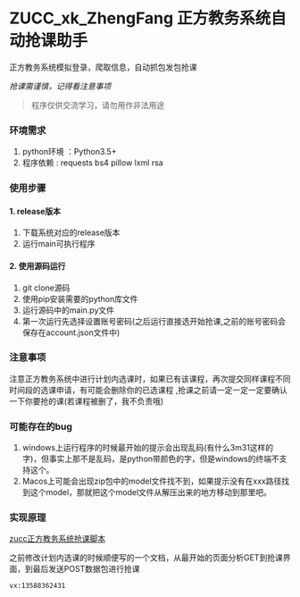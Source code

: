 # ZUCC_xk_ZhengFang 正方教务系统自动抢课助手

正方教务系统模拟登录，爬取信息，自动抓包发包抢课

*抢课需谨慎，记得看注意事项*

> 程序仅供交流学习，请勿用作非法用途

### 环境需求
1. python环境 ：Python3.5+
2. 程序依赖 :  requests  bs4  pillow  lxml rsa

### 使用步骤

#### 1. release版本

1. 下载系统对应的release版本
2. 运行main可执行程序


#### 2. 使用源码运行
1. git clone源码
2. 使用pip安装需要的python库文件
3. 运行源码中的main.py文件
4. 第一次运行先选择设置账号密码(之后运行直接选开始抢课,之前的账号密码会保存在account.json文件中)

### 注意事项
注意正方教务系统中进行计划内选课时，如果已有该课程，再次提交同样课程不同时间段的选课申请，有可能会删除你的已选课程 ,抢课之前请一定一定一定要确认一下你要抢的课(若课程被删了，我不负责哦)

### 可能存在的bug

1. windows上运行程序的时候最开始的提示会出现乱码(有什么3m31这样的字)，但事实上那不是乱码，是python带颜色的字，但是windows的终端不支持这个。
2. Macos上可能会出现zip包中的model文件找不到，如果提示没有在xxx路径找到这个model，那就把这个model文件从解压出来的地方移动到那里吧。

### 实现原理

[zucc正方教务系统抢课脚本](https://zghy.xyz/2020/05/21/zucc正方教务系统抢课脚本/#more)

之前修改计划内选课的时候顺便写的一个文档，从最开始的页面分析GET到抢课界面，到最后发送POST数据包进行抢课

`vx:13588362431`